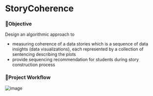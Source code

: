 # StoryCoherence

### 🎯Objective 
Design an algorithmic approach to 
- measuring coherence of a data stories which is a sequence of data insights (data visualizations), each represented by a collection of sentencing describing the plots
- provide sequencing recommendation for students during story construction process

### 📝Project Workflow
![image](https://github.com/user-attachments/assets/e8ddec6c-8ef1-4785-8022-61e00f00774c)

